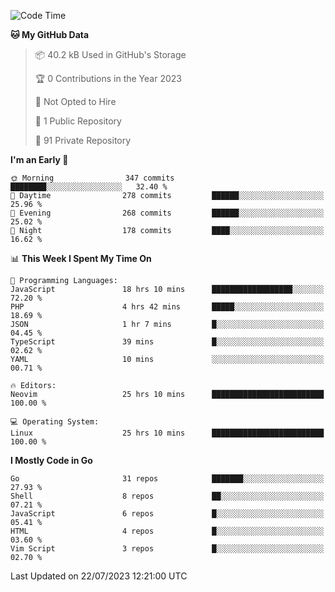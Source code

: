 
<!--START_SECTION:waka-->
![Code Time](http://img.shields.io/badge/Code%20Time-3%2C809%20hrs%2046%20mins-blue)

**🐱 My GitHub Data** 

> 📦 40.2 kB Used in GitHub's Storage 
 > 
> 🏆 0 Contributions in the Year 2023
 > 
> 🚫 Not Opted to Hire
 > 
> 📜 1 Public Repository 
 > 
> 🔑 91 Private Repository 
 > 
**I'm an Early 🐤** 

```text
🌞 Morning                347 commits         ████████░░░░░░░░░░░░░░░░░   32.40 % 
🌆 Daytime                278 commits         ██████░░░░░░░░░░░░░░░░░░░   25.96 % 
🌃 Evening                268 commits         ██████░░░░░░░░░░░░░░░░░░░   25.02 % 
🌙 Night                  178 commits         ████░░░░░░░░░░░░░░░░░░░░░   16.62 % 
```


📊 **This Week I Spent My Time On** 

```text
💬 Programming Languages: 
JavaScript               18 hrs 10 mins      ██████████████████░░░░░░░   72.20 % 
PHP                      4 hrs 42 mins       █████░░░░░░░░░░░░░░░░░░░░   18.69 % 
JSON                     1 hr 7 mins         █░░░░░░░░░░░░░░░░░░░░░░░░   04.45 % 
TypeScript               39 mins             █░░░░░░░░░░░░░░░░░░░░░░░░   02.62 % 
YAML                     10 mins             ░░░░░░░░░░░░░░░░░░░░░░░░░   00.71 % 

🔥 Editors: 
Neovim                   25 hrs 10 mins      █████████████████████████   100.00 % 

💻 Operating System: 
Linux                    25 hrs 10 mins      █████████████████████████   100.00 % 
```

**I Mostly Code in Go** 

```text
Go                       31 repos            ███████░░░░░░░░░░░░░░░░░░   27.93 % 
Shell                    8 repos             ██░░░░░░░░░░░░░░░░░░░░░░░   07.21 % 
JavaScript               6 repos             █░░░░░░░░░░░░░░░░░░░░░░░░   05.41 % 
HTML                     4 repos             █░░░░░░░░░░░░░░░░░░░░░░░░   03.60 % 
Vim Script               3 repos             █░░░░░░░░░░░░░░░░░░░░░░░░   02.70 % 
```




 Last Updated on 22/07/2023 12:21:00 UTC
<!--END_SECTION:waka-->
